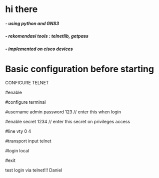 <h1> hi there</h1>
<h5> - using python and GNS3 </h5>
<h5> - rekomendasi tools : telnetlib, getpass </h5>
<h5> - implemented on cisco devices </h5>

<h1>Basic configuration before starting </h1>
   <p> CONFIGURE TELNET </P>
  <p>#enable </p>
  <p>#configure terminal</p>
  <p>#username admin password 123 // enter this when login </p>
  <p>#enable secret 1234 // enter this secret on privileges access </p>
  <p>#line vty 0 4</p> 
  <p>#transport input telnet</p> 
  <p>#login local</p>
  <p>#exit</p>
  
test login via telnet!!!
Daniel
